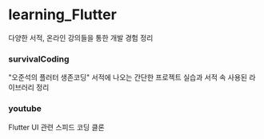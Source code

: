 # learning_Flutter
다양한 서적, 온라인 강의들을 통한 개발 경험 정리

### survivalCoding
"오준석의 플러터 생존코딩" 
서적에 나오는 간단한 프로젝트 실습과 서적 속 사용된 라이브러리 정리

### youtube
Flutter UI 관련 스피드 코딩 클론
